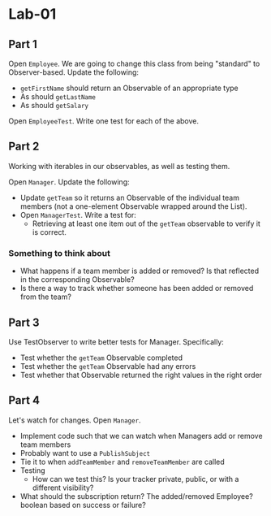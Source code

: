 # Lab-01

## Part 1

Open `Employee`. We are going to change this class from being "standard" to 
Observer-based. Update the following:

* `getFirstName` should return an Observable of an appropriate type
* As should `getLastName`
* As should `getSalary`

Open `EmployeeTest`. Write one test for each of the above. 

## Part 2

Working with iterables in our observables, as well as testing them.

Open `Manager`. Update the following:

* Update `getTeam` so it returns an Observable of the individual team members (not a one-element
  Observable wrapped around the List). 
* Open `ManagerTest`. Write a test for:
  * Retrieving at least one item out of the `getTeam` observable to verify it is correct.

### Something to think about
* What happens if a team member is added or removed? Is that reflected in the
  corresponding Observable?
* Is there a way to track whether someone has been added or removed from the team?

## Part 3

Use TestObserver to write better tests for Manager. Specifically:
* Test whether the `getTeam` Observable completed
* Test whether the `getTeam` Observable had any errors
* Test whether that Observable returned the right values in the right order

## Part 4

Let's watch for changes. Open `Manager`. 

* Implement code such that we can watch when Managers add or remove team members
* Probably want to use a `PublishSubject`
* Tie it to when `addTeamMember` and `removeTeamMember` are called
* Testing
  * How can we test this? Is your tracker private, public, or with a different visibility?
* What should the subscription return? The added/removed Employee? boolean based on success or failure?
